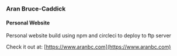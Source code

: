 ### Aran Bruce-Caddick
#### Personal Website
Personal website build using npm and circleci to deploy to ftp server

Check it out at: [https://www.aranbc.com](https://www.aranbc.com)
